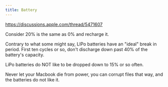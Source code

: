 ```yaml
---
title: Battery
---
```


https://discussions.apple.com/thread/5471607

Consider 20% is the same as 0% and recharge it.

Contrary to what some might say, LIPo batteries have an "ideal" break in period. First ten cycles or so, don't discharge down past 40% of the battery's capacity.


LiPo batteries do NOT like to be dropped down to 15% or so often.

Never let your Macbook die from power, you can corrupt files that way, and the batteries do not like it.
